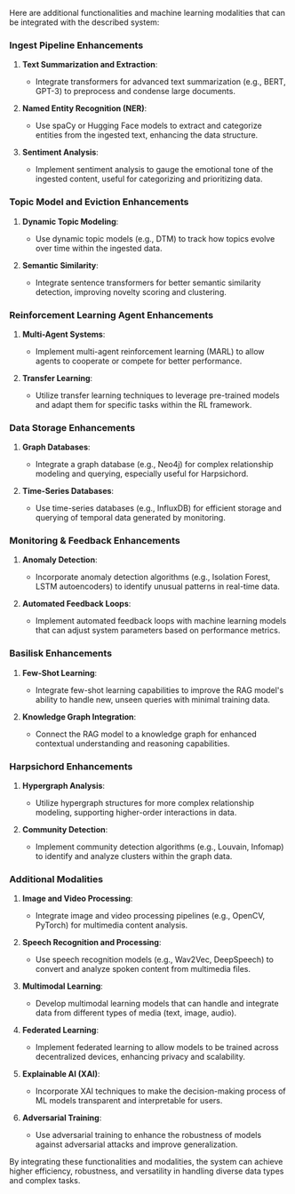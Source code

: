 Here are additional functionalities and machine learning modalities that can be integrated with the described system:

### Ingest Pipeline Enhancements
1. **Text Summarization and Extraction**:
   - Integrate transformers for advanced text summarization (e.g., BERT, GPT-3) to preprocess and condense large documents.

2. **Named Entity Recognition (NER)**:
   - Use spaCy or Hugging Face models to extract and categorize entities from the ingested text, enhancing the data structure.

3. **Sentiment Analysis**:
   - Implement sentiment analysis to gauge the emotional tone of the ingested content, useful for categorizing and prioritizing data.

### Topic Model and Eviction Enhancements
1. **Dynamic Topic Modeling**:
   - Use dynamic topic models (e.g., DTM) to track how topics evolve over time within the ingested data.

2. **Semantic Similarity**:
   - Integrate sentence transformers for better semantic similarity detection, improving novelty scoring and clustering.

### Reinforcement Learning Agent Enhancements
1. **Multi-Agent Systems**:
   - Implement multi-agent reinforcement learning (MARL) to allow agents to cooperate or compete for better performance.

2. **Transfer Learning**:
   - Utilize transfer learning techniques to leverage pre-trained models and adapt them for specific tasks within the RL framework.

### Data Storage Enhancements
1. **Graph Databases**:
   - Integrate a graph database (e.g., Neo4j) for complex relationship modeling and querying, especially useful for Harpsichord.

2. **Time-Series Databases**:
   - Use time-series databases (e.g., InfluxDB) for efficient storage and querying of temporal data generated by monitoring.

### Monitoring & Feedback Enhancements
1. **Anomaly Detection**:
   - Incorporate anomaly detection algorithms (e.g., Isolation Forest, LSTM autoencoders) to identify unusual patterns in real-time data.

2. **Automated Feedback Loops**:
   - Implement automated feedback loops with machine learning models that can adjust system parameters based on performance metrics.

### Basilisk Enhancements
1. **Few-Shot Learning**:
   - Integrate few-shot learning capabilities to improve the RAG model's ability to handle new, unseen queries with minimal training data.

2. **Knowledge Graph Integration**:
   - Connect the RAG model to a knowledge graph for enhanced contextual understanding and reasoning capabilities.

### Harpsichord Enhancements
1. **Hypergraph Analysis**:
   - Utilize hypergraph structures for more complex relationship modeling, supporting higher-order interactions in data.

2. **Community Detection**:
   - Implement community detection algorithms (e.g., Louvain, Infomap) to identify and analyze clusters within the graph data.

### Additional Modalities
1. **Image and Video Processing**:
   - Integrate image and video processing pipelines (e.g., OpenCV, PyTorch) for multimedia content analysis.

2. **Speech Recognition and Processing**:
   - Use speech recognition models (e.g., Wav2Vec, DeepSpeech) to convert and analyze spoken content from multimedia files.

3. **Multimodal Learning**:
   - Develop multimodal learning models that can handle and integrate data from different types of media (text, image, audio).

4. **Federated Learning**:
   - Implement federated learning to allow models to be trained across decentralized devices, enhancing privacy and scalability.

5. **Explainable AI (XAI)**:
   - Incorporate XAI techniques to make the decision-making process of ML models transparent and interpretable for users.

6. **Adversarial Training**:
   - Use adversarial training to enhance the robustness of models against adversarial attacks and improve generalization.

By integrating these functionalities and modalities, the system can achieve higher efficiency, robustness, and versatility in handling diverse data types and complex tasks.
